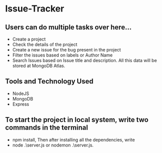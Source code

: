 # Issue-Tracker

## Users can do multiple tasks over here...
* Create a project
* Check the details of the project
* Create a new issue for the bug present in the project
* Filter the issues based on labels or Author Name
* Search Issues based on Issue title and description.
All this data will be stored at MongoDB Atlas.
## Tools and Technology Used
* NodeJS
* MongoDB
* Express

## To start the project in local system, write two commands in the terminal
* npm install,
   Then after installing all the dependencies, write
* node .\server.js or nodemon .\server.js.
